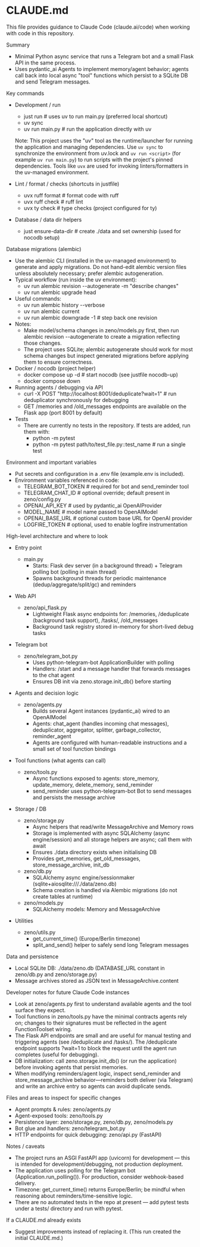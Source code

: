 # CLAUDE.md

This file provides guidance to Claude Code (claude.ai/code) when working with code in this repository.

Summary
- Minimal Python async service that runs a Telegram bot and a small Flask API in the same process.
- Uses pydantic_ai Agents to implement memory/agent behavior; agents call back into local async "tool" functions which persist to a SQLite DB and send Telegram messages.

Key commands
- Development / run
  - just run               # uses uv to run main.py (preferred local shortcut)
  - uv sync
  - uv run main.py         # run the application directly with uv

  Note: This project uses the "uv" tool as the runtime/launcher for running
  the application and managing dependencies. Use `uv sync` to synchronize the
  environment from uv.lock and `uv run <script>` (for example `uv run main.py`)
  to run scripts with the project's pinned dependencies. Tools like `uvx` are
  used for invoking linters/formatters in the uv-managed environment.
- Lint / format / checks (shortcuts in justfile)
  - uvx ruff format       # format code with ruff
  - uvx ruff check        # ruff lint
  - uvx ty check          # type checks (project configured for ty)
- Database / data dir helpers
  - just ensure-data-dir   # create ./data and set ownership (used for nocodb setup)

Database migrations (alembic)
- Use the alembic CLI (installed in the uv-managed environment) to generate and apply migrations. Do not hand-edit alembic version files unless absolutely necessary; prefer alembic autogeneration.
- Typical workflow (run inside the uv environment):
  - uv run alembic revision --autogenerate -m "describe changes"
  - uv run alembic upgrade head
- Useful commands:
  - uv run alembic history --verbose
  - uv run alembic current
  - uv run alembic downgrade -1  # step back one revision
- Notes:
  - Make model/schema changes in zeno/models.py first, then run alembic revision --autogenerate to create a migration reflecting those changes.
  - The project uses SQLite; alembic autogenerate should work for most schema changes but inspect generated migrations before applying them to ensure correctness.
- Docker / nocodb (project helper)
  - docker compose up -d   # start nocodb (see justfile nocodb-up)
  - docker compose down
- Running agents / debugging via API
  - curl -X POST "http://localhost:8001/deduplicate?wait=1"  # run deduplicator synchronously for debugging
  - GET /memories and /old_messages endpoints are available on the Flask app (port 8001 by default)
- Tests
  - There are currently no tests in the repository. If tests are added, run them with:
    - python -m pytest
    - python -m pytest path/to/test_file.py::test_name  # run a single test

Environment and important variables
- Put secrets and configuration in a .env file (example.env is included).
- Environment variables referenced in code:
  - TELEGRAM_BOT_TOKEN    # required for bot and send_reminder tool
  - TELEGRAM_CHAT_ID      # optional override; default present in zeno/config.py
  - OPENAI_API_KEY        # used by pydantic_ai OpenAIProvider
  - MODEL_NAME            # model name passed to OpenAIModel
  - OPENAI_BASE_URL       # optional custom base URL for OpenAI provider
  - LOGFIRE_TOKEN         # optional, used to enable logfire instrumentation

High-level architecture and where to look
- Entry point
  - main.py
    - Starts: Flask dev server (in a background thread) + Telegram polling bot (polling in main thread)
    - Spawns background threads for periodic maintenance (dedup/aggregate/split/gc) and reminders

- Web API
  - zeno/api_flask.py
    - Lightweight Flask async endpoints for: /memories, /deduplicate (background task support), /tasks/<id>, /old_messages
    - Background task registry stored in-memory for short-lived debug tasks

- Telegram bot
  - zeno/telegram_bot.py
    - Uses python-telegram-bot ApplicationBuilder with polling
    - Handlers: /start and a message handler that forwards messages to the chat agent
    - Ensures DB init via zeno.storage.init_db() before starting

- Agents and decision logic
  - zeno/agents.py
    - Builds several Agent instances (pydantic_ai) wired to an OpenAIModel
    - Agents: chat_agent (handles incoming chat messages), deduplicator, aggregator, splitter, garbage_collector, reminder_agent
    - Agents are configured with human-readable instructions and a small set of tool function bindings

- Tool functions (what agents can call)
  - zeno/tools.py
    - Async functions exposed to agents: store_memory, update_memory, delete_memory, send_reminder
    - send_reminder uses python-telegram-bot Bot to send messages and persists the message archive

- Storage / DB
  - zeno/storage.py
    - Async helpers that read/write MessageArchive and Memory rows
    - Storage is implemented with async SQLAlchemy (async engine/session) and all storage helpers are async; call them with await
    - Ensures ./data directory exists when initialising DB
    - Provides get_memories, get_old_messages, store_message_archive, init_db
  - zeno/db.py
    - SQLAlchemy async engine/sessionmaker (sqlite+aiosqlite:///./data/zeno.db)
    - Schema creation is handled via Alembic migrations (do not create tables at runtime)
  - zeno/models.py
    - SQLAlchemy models: Memory and MessageArchive

- Utilities
  - zeno/utils.py
    - get_current_time() (Europe/Berlin timezone)
    - split_and_send() helper to safely send long Telegram messages

Data and persistence
- Local SQLite DB: ./data/zeno.db (DATABASE_URL constant in zeno/db.py and zeno/storage.py)
- Message archives stored as JSON text in MessageArchive.content

Developer notes for future Claude Code instances
- Look at zeno/agents.py first to understand available agents and the tool surface they expect.
- Tool functions in zeno/tools.py have the minimal contracts agents rely on; changes to their signatures must be reflected in the agent FunctionToolset wiring.
- The Flask API endpoints are small and are useful for manual testing and triggering agents (see /deduplicate and /tasks/<id>). The /deduplicate endpoint supports ?wait=1 to block the request until the agent run completes (useful for debugging).
- DB initialization: call zeno.storage.init_db() (or run the application) before invoking agents that persist memories.
- When modifying reminders/agent logic, inspect send_reminder and store_message_archive behavior—reminders both deliver (via Telegram) and write an archive entry so agents can avoid duplicate sends.

Files and areas to inspect for specific changes
- Agent prompts & rules: zeno/agents.py
- Agent-exposed tools: zeno/tools.py
- Persistence layer: zeno/storage.py, zeno/db.py, zeno/models.py
- Bot glue and handlers: zeno/telegram_bot.py
- HTTP endpoints for quick debugging: zeno/api.py (FastAPI)

Notes / caveats
- The project runs an ASGI FastAPI app (uvicorn) for development — this is intended for development/debugging, not production deployment.
- The application uses polling for the Telegram bot (Application.run_polling()). For production, consider webhook-based delivery.
- Timezone: get_current_time() returns Europe/Berlin; be mindful when reasoning about reminders/time-sensitive logic.
- There are no automated tests in the repo at present — add pytest tests under a tests/ directory and run with pytest.

If a CLAUDE.md already exists
- Suggest improvements instead of replacing it. (This run created the initial CLAUDE.md.)
